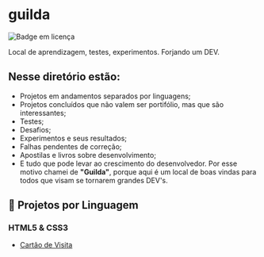 # guilda
![Badge em licença](https://img.shields.io/github/license/jeffersonnobrega/guilda)

Local de aprendizagem, testes, experimentos. Forjando um DEV.

## Nesse diretório estão:
 - Projetos em andamentos separados por linguagens;
 - Projetos concluídos que não valem ser portifólio, mas que são interessantes;
 - Testes;
 - Desafios;
 - Experimentos e seus resultados;
 - Falhas pendentes de correção;
 - Apostilas e livros sobre desenvolvimento;
 - E tudo que pode levar ao crescimento do desenvolvedor.
 Por esse motivo chamei de **"Guilda"**, porque aqui é um local de boas vindas para todos que visam se tornarem grandes DEV's.
 
 ## 🔨 Projetos por Linguagem
 
 ### HTML5 & CSS3
 - <a href="https://github.com/jeffersonnobrega/guilda/tree/main/Projetos/HTML5-CSS3/Cartao-visita">Cartão de Visita</a>



